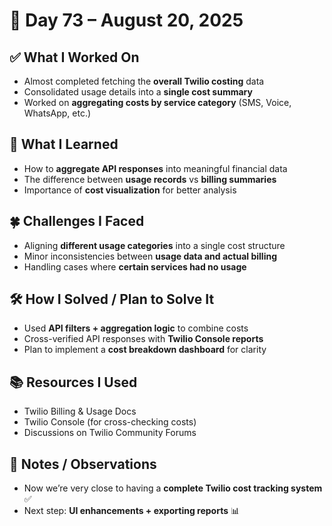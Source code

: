 # 📅 Day 73 – August 20, 2025  

## ✅ What I Worked On  
- Almost completed fetching the **overall Twilio costing** data  
- Consolidated usage details into a **single cost summary**  
- Worked on **aggregating costs by service category** (SMS, Voice, WhatsApp, etc.)  

## 🧠 What I Learned  
- How to **aggregate API responses** into meaningful financial data  
- The difference between **usage records** vs **billing summaries**  
- Importance of **cost visualization** for better analysis  

## 🍀 Challenges I Faced  
- Aligning **different usage categories** into a single cost structure  
- Minor inconsistencies between **usage data and actual billing**  
- Handling cases where **certain services had no usage**  

## 🛠️ How I Solved / Plan to Solve It  
- Used **API filters + aggregation logic** to combine costs  
- Cross-verified API responses with **Twilio Console reports**  
- Plan to implement a **cost breakdown dashboard** for clarity  

## 📚 Resources I Used  
- Twilio Billing & Usage Docs  
- Twilio Console (for cross-checking costs)  
- Discussions on Twilio Community Forums  

## 💬 Notes / Observations  
- Now we’re very close to having a **complete Twilio cost tracking system** ✅  
- Next step: **UI enhancements + exporting reports** 📊  
